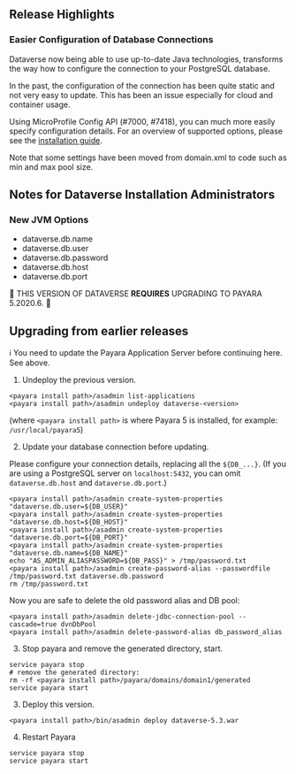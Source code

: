 ## Release Highlights

### Easier Configuration of Database Connections

Dataverse now being able to use up-to-date Java technologies, transforms
the way how to configure the connection to your PostgreSQL database.

In the past, the configuration of the connection has been quite static
and not very easy to update. This has been an issue especially for cloud
and container usage.

Using MicroProfile Config API (#7000, #7418), you can much more easily specify configuration
details. For an overview of supported options, please see the
[installation guide](https://guides.dataverse.org/en/5.3/installation/config.html#jvm-options).

Note that some settings have been moved from domain.xml to code such as min and max pool size.

## Notes for Dataverse Installation Administrators

### New JVM Options

- dataverse.db.name
- dataverse.db.user
- dataverse.db.password
- dataverse.db.host
- dataverse.db.port

<!-- ## Update to Payara Platform 5.2020.6 -->
<!-- ... -->

<!-- PLACEHOLDER REPLACEMENT TEXT FOR PAYARA UPGRADE NOTE #7417 -->
🚨 THIS VERSION OF DATAVERSE **REQUIRES** UPGRADING TO PAYARA 5.2020.6. 🚨

<!-- ... -->

## Upgrading from earlier releases

ℹ️ You need to update the Payara Application Server before continuing here. See above.

1. Undeploy the previous version.
```
<payara install path>/asadmin list-applications
<payara install path>/asadmin undeploy dataverse-<version>
```

(where `<payara install path>` is where Payara 5 is installed, for example: `/usr/local/payara5`)

2. Update your database connection before updating.

Please configure your connection details, replacing all the `${DB_...}`.
(If you are using a PostgreSQL server on `localhost:5432`, you can omit `dataverse.db.host` and `dataverse.db.port`.)

```
<payara install path>/asadmin create-system-properties "dataverse.db.user=${DB_USER}"
<payara install path>/asadmin create-system-properties "dataverse.db.host=${DB_HOST}"
<payara install path>/asadmin create-system-properties "dataverse.db.port=${DB_PORT}"
<payara install path>/asadmin create-system-properties "dataverse.db.name=${DB_NAME}"
echo "AS_ADMIN_ALIASPASSWORD=${DB_PASS}" > /tmp/password.txt
<payara install path>/asadmin create-password-alias --passwordfile /tmp/password.txt dataverse.db.password
rm /tmp/password.txt
```

<!-- PLACE HOLDER FOR EJB TIMER DATABASE RESET NOTE #5345 -->

Now you are safe to delete the old password alias and DB pool:
```
<payara install path>/asadmin delete-jdbc-connection-pool --cascade=true dvnDbPool
<payara install path>/asadmin delete-password-alias db_password_alias
```

3. Stop payara and remove the generated directory, start.
```
service payara stop
# remove the generated directory:
rm -rf <payara install path>/payara/domains/domain1/generated
service payara start
```

3. Deploy this version.
```
<payara install path>/bin/asadmin deploy dataverse-5.3.war
```

4. Restart Payara
```
service payara stop
service payara start
```
